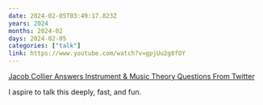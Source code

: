 ```yaml
---
date: 2024-02-05T03:49:17.823Z
years: 2024
months: 2024-02
days: 2024-02-05
categories: ["talk"]
link: https://www.youtube.com/watch?v=gpjUu2g8fOY
---
```

[Jacob Collier Answers Instrument & Music Theory Questions From Twitter](https://www.youtube.com/watch?v=gpjUu2g8fOY)

I aspire to talk this deeply, fast, and fun.
